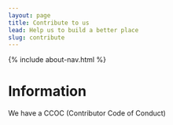 ```yaml
---
layout: page
title: Contribute to us
lead: Help us to build a better place
slug: contribute
---
```

{% include about-nav.html %}

# Information

 We have a CCOC (Contributor Code of Conduct)

